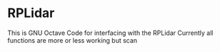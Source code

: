 # RPLidar

This is GNU Octave Code for interfacing with the RPLidar
Currently all functions are more or less working but scan
